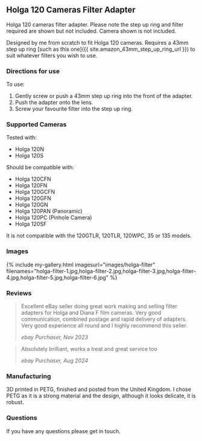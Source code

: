 ## Holga 120 Cameras Filter Adapter
Holga 120 cameras filter adapter. Please note the step up ring and filter required are shown but not included. Camera shown is not included.

Designed by me from scratch to fit Holga 120 cameras. Requires a 43mm step up ring [such as this one]({{ site.amazon_43mm_step_up_ring_url }}) to suit whatever filters you wish to use.

### Directions for use
To use:

1. Gently screw or push a 43mm step up ring into the front of the adapter.
2. Push the adapter onto the lens.
3. Screw your favourite filter into the step up ring.

### Supported Cameras
Tested with:
- Holga 120N
- Holga 120S

Should be compatible with:
- Holga 120CFN
- Holga 120FN
- Holga 120GCFN
- Holga 120GFN
- Holga 120GN
- Holga 120PAN (Panoramic)
- Holga 120PC (Pinhole Camera)
- Holga 120SF

It is not compatible with the 120GTLR, 120TLR, 120WPC, 35 or 135 models.

### Images
{% include my-gallery.html imagesurl="images/holga-filter"
   filenames="holga-filter-1.jpg,holga-filter-2.jpg,holga-filter-3.jpg,holga-filter-4.jpg,holga-filter-5.jpg,holga-filter-6.jpg" %}

### Reviews
> Excellent eBay seller doing great work making and selling filter adapters for Holga and Diana F film cameras. Very good communication, combined postage and rapid delivery of adapters. Very good experience all round and I highly recommend this seller.
>
> *ebay Purchaser, Nov 2023*

> Absolutely brilliant, works a treat and great service too
>
> *ebay Purchaser, Aug 2024*

### Manufacturing
3D printed in PETG, finished and posted from the United Kingdom. I chose PETG as it is a strong material and the design, although it looks delicate, it is robust.

### Questions
If you have any questions please get in touch.
